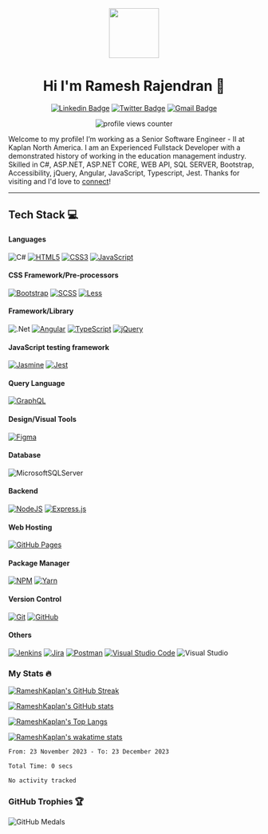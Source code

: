 <div id="header" align="center">
  <img
    src="https://media.giphy.com/media/M9gbBd9nbDrOTu1Mqx/giphy.gif"
    width="100"
  />

# Hi I'm Ramesh Rajendran 👋  
[![Linkedin Badge](https://img.shields.io/badge/-RameshKaplan-blue?style=for-the-badge&logo=Linkedin&logoColor=white)](https://www.linkedin.com/in/rameshfullstack/)
[![Twitter Badge](https://img.shields.io/badge/-@__rameshbe87-1ca0f1?style=for-the-badge&labelColor=1ca0f1&logo=twitter&logoColor=white)](https://twitter.com/rameshbe87)
[![Gmail Badge](https://img.shields.io/badge/-rameshbe87-c14438?style=for-the-badge&logo=Gmail&logoColor=white)](mailto:rameshbe87@gmail.com)
    
<img
  src="https://komarev.com/ghpvc/?username=rameshkaplan&style=flat-square&color=green"
  alt="profile views counter"
  />
</div>

Welcome to my profile! I’m working as a Senior Software Engineer - II at Kaplan North America. I am an Experienced Fullstack Developer with a demonstrated history of working in the education management industry. Skilled in C#, ASP.NET, ASP.NET CORE, WEB API, SQL SERVER, Bootstrap, Accessibility, jQuery, Angular, JavaScript, Typescript, Jest. Thanks for visiting and I'd love to [connect](https://www.linkedin.com/in/rameshfullstack/)!


---
## Tech Stack 💻

#### Languages
![C#](https://img.shields.io/badge/c%23-%23239120.svg?style=for-the-badge&logo=c-sharp&logoColor=white)
[![HTML5](https://img.shields.io/badge/-HTML5-%23E34F26.svg?style=for-the-badge&logo=html5&logoColor=white)](https://developer.mozilla.org/en-US/docs/Learn/HTML)
[![CSS3](https://img.shields.io/badge/-CSS3-%231572B6.svg?style=for-the-badge&logo=css3&logoColor=white)](https://developer.mozilla.org/en-US/docs/Learn/CSS)
[![JavaScript](https://img.shields.io/badge/-JavaScript-%23323330.svg?style=for-the-badge&logo=javascript&logoColor=%23F7DF1E)](https://developer.mozilla.org/en-US/docs/Learn/Getting_started_with_the_web/JavaScript_basics)

#### CSS Framework/Pre-processors
[![Bootstrap](https://img.shields.io/badge/-Bootstrap-7952b3?style=for-the-badge&logo=bootstrap&logoColor=white)](https://getbootstrap.com/)
[![SCSS](https://img.shields.io/badge/-SCSS-bf4080?style=for-the-badge&logo=SASS&logoColor=white)](https://sass-lang.com/)
[![Less](https://img.shields.io/badge/-less-1d365d?style=for-the-badge&logo=less&logoColor=white)](https://lesscss.org/)

#### Framework/Library
![.Net](https://img.shields.io/badge/.NET-5C2D91?style=for-the-badge&logo=.net&logoColor=white)
[![Angular](https://img.shields.io/badge/-Angular-c4002f?style=for-the-badge&logo=angular&logoColor=white)](https://angular.io/)
[![TypeScript](https://img.shields.io/badge/-TypeScript-%23007ACC.svg?style=for-the-badge&logo=typescript&logoColor=white)](https://www.typescriptlang.org/)
[![jQuery](https://img.shields.io/badge/-jQuery-%230769AD.svg?style=for-the-badge&logo=jquery&logoColor=white)](https://jquery.com/)

#### JavaScript testing framework
[![Jasmine](https://img.shields.io/badge/-Jasmine-%238A4182.svg?style=for-the-badge&logo=jasmine&logoColor=white)](https://jasmine.github.io/)
[![Jest](https://img.shields.io/badge/-Jest-%238A4182.svg?style=for-the-badge&logo=jest&logoColor=white)](https://jestjs.io/)

#### Query Language
[![GraphQL](https://img.shields.io/badge/-GraphQL-E10098?style=for-the-badge&logo=graphql&logoColor=white)](https://graphql.org/)

#### Design/Visual Tools
[![Figma](https://img.shields.io/badge/-Figma-000?style=for-the-badge&logo=figma)](https://www.figma.com/)

#### Database
![MicrosoftSQLServer](https://img.shields.io/badge/Microsoft%20SQL%20Sever-CC2927?style=for-the-badge&logo=microsoft%20sql%20server&logoColor=white)

#### Backend
[![NodeJS](https://img.shields.io/badge/-NodeJS-6DA55F?style=for-the-badge&logo=node.js&logoColor=white)](https://nodejs.dev/learn/introduction-to-nodejs)
[![Express.js](https://img.shields.io/badge/-ExpressJS-%23404d59.svg?style=for-the-badge&logo=express&logoColor=%2361DAFB)](https://expressjs.com/)

#### Web Hosting
[![GitHub Pages](https://img.shields.io/badge/-GitHub%20Pages-%23121011.svg?style=for-the-badge&logo=github&logoColor=white)](https://pages.github.com/)

#### Package Manager
[![NPM](https://img.shields.io/badge/-NPM-e34c26?style=for-the-badge&logo=npm&logoColor=white)](https://docs.npmjs.com/about-npm)
[![Yarn](https://img.shields.io/badge/-yarn-2188b6?style=for-the-badge&logo=yarn&logoColor=white)](https://classic.yarnpkg.com/en/docs)

#### Version Control
[![Git](https://img.shields.io/badge/-Git-%23E34F26.svg?style=for-the-badge&logo=git&logoColor=white)](https://git-scm.com/)
[![GitHub](https://img.shields.io/badge/-GitHub-%23121011.svg?style=for-the-badge&logo=github&logoColor=white)](https://github.com/)

#### Others
[![Jenkins](https://img.shields.io/badge/-Jenkins-brown?style=for-the-badge&logo=jenkins&logoColor=white)](https://www.jenkins.io/doc/)
[![Jira](https://img.shields.io/badge/-Jira-0052CC?style=for-the-badge&logo=jira&logoColor=white)](https://www.atlassian.com/software/jira)
[![Postman](https://img.shields.io/badge/-Postman-FF6C37?style=for-the-badge&logo=postman&logoColor=white)](https://www.postman.com/)
[![Visual Studio Code](https://img.shields.io/badge/-Visual%20Studio%20Code-0078d7.svg?style=for-the-badge&logo=visual-studio-code&logoColor=white)](https://code.visualstudio.com/)
![Visual Studio](https://img.shields.io/badge/Visual%20Studio-5C2D91.svg?style=for-the-badge&logo=visual-studio&logoColor=white)

### My Stats :fire:
[![RameshKaplan's GitHub Streak](http://github-readme-streak-stats.herokuapp.com?user=RameshKaplan&show_icons=true&count_private=true&theme=github-dark&date_format=M%20j%5B%2C%20Y%5D)](http://github-readme-streak-stats.herokuapp.com?user=RameshKaplan&theme=github-dark&date_format=M%20j%5B%2C%20Y%5D)

[![RameshKaplan's GitHub stats](https://github-readme-stats.vercel.app/api?username=RameshKaplan&count_private=true&show_icons=true&theme=solarized-dark)](https://github-readme-stats.vercel.app/api?username=RameshKaplan&count_private=true&show_icons=true&theme=solarized-dark)

[![RameshKaplan's Top Langs](https://github-readme-stats.vercel.app/api/top-langs/?username=RameshKaplan&langs_count=8&layout=compact&theme=vision-friendly-dark)](https://github-readme-stats.vercel.app/api/top-langs/?username=RameshKaplan&layout=compact&show_icons=true&count_private=true&theme=vision-friendly-dark)

[![RameshKaplan's wakatime stats](https://github-readme-stats.vercel.app/api/wakatime?username=RameshKaplan)](https://wakatime.com/@RameshKaplan)

<!--START_SECTION:waka-->

```txt
From: 23 November 2023 - To: 23 December 2023

Total Time: 0 secs

No activity tracked
```

<!--END_SECTION:waka-->

### GitHub Trophies 🏆
  
![GitHub Medals](https://github-profile-trophy.vercel.app/?username=RameshKaplan&theme=dracula&no-frame=false&no-bg=false&margin-w=4)

